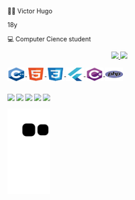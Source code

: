 🧑🏼 Victor Hugo

18y

💻 Computer Cience student

<div align="center">
  <a href="https://github.com/vituhds">
  <img height="180em" src="https://github-readme-stats.vercel.app/api?username=vituhds&show_icons=true&theme=dark&include_all_commits=true&count_private=true"/>
  <img height="180em" src="https://github-readme-stats.vercel.app/api/top-langs/?username=vituhds&layout=compact&langs_count=7&theme=dark"/>
</div>
<div style="display: inline_block"><br>
  <img align="center" alt="Vitu-CPP" height="30" width="40" src="https://github.com/devicons/devicon/blob/master/icons/cplusplus/cplusplus-original.svg">
  <img align="center" alt="Vitu-HTML" height="30" width="40" src="https://raw.githubusercontent.com/devicons/devicon/master/icons/html5/html5-original.svg">
  <img align="center" alt="Vitu-CSS" height="30" width="40" src="https://raw.githubusercontent.com/devicons/devicon/master/icons/css3/css3-original.svg">
  <img align="center" alt="Vitu-Python" height="30" width="40" src="https://github.com/devicons/devicon/blob/master/icons/flutter/flutter-original.svg">
  <img align="center" alt="Vitu-Csharp" height="30" width="40" src="https://raw.githubusercontent.com/devicons/devicon/master/icons/csharp/csharp-original.svg">
   <img align="center" alt="Vitu-PHP" height="30" width="40" src="https://github.com/devicons/devicon/blob/master/icons/php/php-original.svg">


</div>
  
  ##
 
<div>
  <a href="https://instagram.com/vituhds" target="_blank"><img src="https://img.shields.io/badge/-Instagram-%23E4405F?style=for-the-badge&logo=instagram&logoColor=white" target="_blank"></a>
 <a href="https://twitter.com/vituhds" target="_blank"><img src="https://img.shields.io/badge/twitter-00ACEE?style=for-the-badge&logo=twitter&logoColor=white" target="_blank"></a> 
  <a href = "mailto:vituhds0610@gmail.com"><img src="https://img.shields.io/badge/Gmail-D14836?style=for-the-badge&logo=gmail&logoColor=white" target="_blank"></a>
  <a href="https://www.linkedin.com/in/victor-hugo-dittrich-de-souza-0783341a1/" target="_blank"><img src="https://img.shields.io/badge/-LinkedIn-%230077B5?style=for-the-badge&logo=linkedin&logoColor=white" target="_blank"></a> 
  <a href="https://api.whatsapp.com/send?phone=5547996645222&text=Hey%2C%20Victor!" target="_blank"><img src="https://img.shields.io/badge/WhatsApp-25D366?style=for-the-badge&logo=whatsapp&logoColor=white" target="_blank"></a>
 
  ![Snake animation](https://github.com/rafaballerini/rafaballerini/blob/output/github-contribution-grid-snake.svg)
 
</div>
